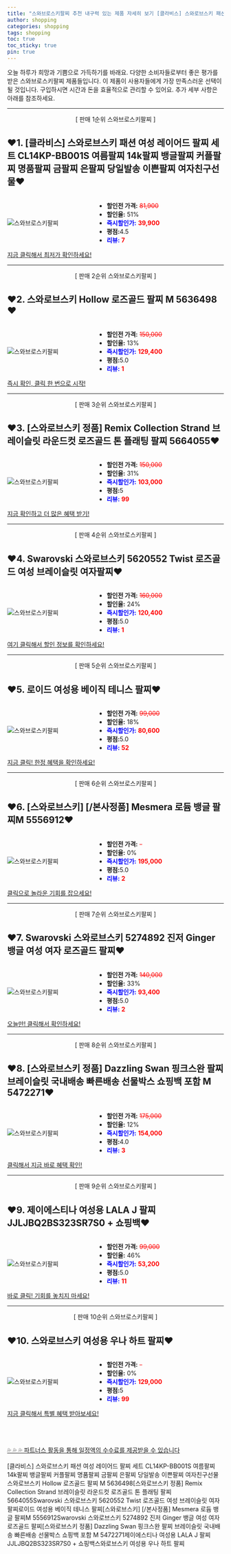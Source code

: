 ```yaml
---
title: "스와브로스키팔찌 추천 내구력 있는 제품 자세히 보기 [클라비스] 스와로브스키 패션 여성 레이어드"
author: shopping
categories: shopping
tags: shopping
toc: true
toc_sticky: true
pin: true
---
```

오늘 하루가 희망과 기쁨으로 가득하기를 바래요. 다양한 소비자들로부터 좋은 평가를 받은 스와브로스키팔찌 제품들입니다. 이 제품이 사용자들에게 가장 만족스러운 선택이 될 것입니다. 구입하시면 시간과 돈을 효율적으로 관리할 수 있어요. 추가 세부 사항은 아래를 참조하세요.

---
<p class="toplist" style="margin: 0 auto; display: block; width: fit-content;">[ 판매 1순위 스와브로스키팔찌 ]</p>

<h2><strong>❤️1. [클라비스] 스와로브스키 패션 여성 레이어드 팔찌 세트 CL14KP-BB001S 여름팔찌 14k팔찌 뱅글팔찌 커플팔찌 명품팔찌 금팔찌 은팔찌 당일발송 이쁜팔찌 여자친구선물❤️</strong></h2>

<div style="display: flex; align-items: center;">
    <div style="flex: 0.4;">
        <img src="https://thumbnail7.coupangcdn.com/thumbnails/remote/230x230ex/image/vendor_inventory/799f/becb45a0cd27147ccee52cbcdd56adb9a89fd02969df27b7e2a5297116dd.jpg" alt="스와브로스키팔찌" style="max-width: 100%;">
    </div>
    <div style="flex: 0.6; margin-left: 10px;">
        <ul>
            <li><strong>할인전 가격:</strong> <del style="color: red;">81,900</del></li>
            <li><strong>할인율:</strong> 51%</li>
            <li><span style='color:blue'><strong>즉시할인가:</strong></span> <span style='color:red'><strong>39,900</strong></span></li>
            <li><strong>평점:</strong>4.5</li>
            <li><span style='color:blue'><strong>리뷰:</strong></span> <span style='color:red'><strong>7</strong></span></li>
        </ul>
    </div>
</div>
<div class="center">
    <a href="https://selin100587001.github.io?lptag=AF9450613&subid=githubio&pageKey=7607983387&traceid=V0-153&itemId=20142115224&vendorItemId=86570263114" class="myButton">
        지금 클릭해서 최저가 확인하세요!
    </a>
</div>


---
<p class="toplist" style="margin: 0 auto; display: block; width: fit-content;">[ 판매 2순위 스와브로스키팔찌 ]</p>

<h2><strong>❤️2. 스와로브스키 Hollow 로즈골드 팔찌 M 5636498❤️</strong></h2>

<div style="display: flex; align-items: center;">
    <div style="flex: 0.4;">
        <img src="https://thumbnail6.coupangcdn.com/thumbnails/remote/230x230ex/image/vendor_inventory/e354/cb66bf9b62ef69e97366c4a8302eeb6aa0955f7a3b22f4196e7f3df85fd6.jpg" alt="스와브로스키팔찌" style="max-width: 100%;">
    </div>
    <div style="flex: 0.6; margin-left: 10px;">
        <ul>
            <li><strong>할인전 가격:</strong> <del style="color: red;">150,000</del></li>
            <li><strong>할인율:</strong> 13%</li>
            <li><span style='color:blue'><strong>즉시할인가:</strong></span> <span style='color:red'><strong>129,400</strong></span></li>
            <li><strong>평점:</strong>5.0</li>
            <li><span style='color:blue'><strong>리뷰:</strong></span> <span style='color:red'><strong>1</strong></span></li>
        </ul>
    </div>
</div>
<div class="center">
    <a href="https://selin100587001.github.io?lptag=AF9450613&subid=githubio&pageKey=6271480477&traceid=V0-153&itemId=12827717362&vendorItemId=87538868519" class="myButton">
        즉시 확인, 클릭 한 번으로 시작!
    </a>
</div>


---
<p class="toplist" style="margin: 0 auto; display: block; width: fit-content;">[ 판매 3순위 스와브로스키팔찌 ]</p>

<h2><strong>❤️3. [스와로브스키 정품] Remix Collection Strand 브레이슬릿 라운드컷 로즈골드 톤 플래팅 팔찌 5664055❤️</strong></h2>

<div style="display: flex; align-items: center;">
    <div style="flex: 0.4;">
        <img src="https://thumbnail7.coupangcdn.com/thumbnails/remote/230x230ex/image/vendor_inventory/8b5a/067aa513fd859cf6d3d9100dfb58a6f39e6674b0f76ccc2b619b2022dd7a.png" alt="스와브로스키팔찌" style="max-width: 100%;">
    </div>
    <div style="flex: 0.6; margin-left: 10px;">
        <ul>
            <li><strong>할인전 가격:</strong> <del style="color: red;">150,000</del></li>
            <li><strong>할인율:</strong> 31%</li>
            <li><span style='color:blue'><strong>즉시할인가:</strong></span> <span style='color:red'><strong>103,000</strong></span></li>
            <li><strong>평점:</strong>5</li>
            <li><span style='color:blue'><strong>리뷰:</strong></span> <span style='color:red'><strong>99</strong></span></li>
        </ul>
    </div>
</div>
<div class="center">
    <a href="https://selin100587001.github.io?lptag=AF9450613&subid=githubio&pageKey=8129410397&traceid=V0-153&itemId=23084048166&vendorItemId=90431633469" class="myButton">
        지금 확인하고 더 많은 혜택 받기!
    </a>
</div>


---
<p class="toplist" style="margin: 0 auto; display: block; width: fit-content;">[ 판매 4순위 스와브로스키팔찌 ]</p>

<h2><strong>❤️4. Swarovski 스와로브스키 5620552 Twist 로즈골드 여성 브레이슬릿 여자팔찌❤️</strong></h2>

<div style="display: flex; align-items: center;">
    <div style="flex: 0.4;">
        <img src="https://thumbnail9.coupangcdn.com/thumbnails/remote/230x230ex/image/vendor_inventory/6daa/80465410513e409d343b9d4d8dddbc7c53b1715d64acd5ad51a61748569e.jpg" alt="스와브로스키팔찌" style="max-width: 100%;">
    </div>
    <div style="flex: 0.6; margin-left: 10px;">
        <ul>
            <li><strong>할인전 가격:</strong> <del style="color: red;">160,000</del></li>
            <li><strong>할인율:</strong> 24%</li>
            <li><span style='color:blue'><strong>즉시할인가:</strong></span> <span style='color:red'><strong>120,400</strong></span></li>
            <li><strong>평점:</strong>5.0</li>
            <li><span style='color:blue'><strong>리뷰:</strong></span> <span style='color:red'><strong>1</strong></span></li>
        </ul>
    </div>
</div>
<div class="center">
    <a href="https://selin100587001.github.io?lptag=AF9450613&subid=githubio&pageKey=7300572080&traceid=V0-153&itemId=18681008675&vendorItemId=85815173066" class="myButton">
        여기 클릭해서 할인 정보를 확인하세요!
    </a>
</div>


---
<p class="toplist" style="margin: 0 auto; display: block; width: fit-content;">[ 판매 5순위 스와브로스키팔찌 ]</p>

<h2><strong>❤️5. 로이드 여성용 베이직 테니스 팔찌❤️</strong></h2>

<div style="display: flex; align-items: center;">
    <div style="flex: 0.4;">
        <img src="https://thumbnail6.coupangcdn.com/thumbnails/remote/230x230ex/image/retail/images/803242217789565-afd76667-1525-40ac-b513-3901f4bf8a4a.jpg" alt="스와브로스키팔찌" style="max-width: 100%;">
    </div>
    <div style="flex: 0.6; margin-left: 10px;">
        <ul>
            <li><strong>할인전 가격:</strong> <del style="color: red;">99,000</del></li>
            <li><strong>할인율:</strong> 18%</li>
            <li><span style='color:blue'><strong>즉시할인가:</strong></span> <span style='color:red'><strong>80,600</strong></span></li>
            <li><strong>평점:</strong>5.0</li>
            <li><span style='color:blue'><strong>리뷰:</strong></span> <span style='color:red'><strong>52</strong></span></li>
        </ul>
    </div>
</div>
<div class="center">
    <a href="https://selin100587001.github.io?lptag=AF9450613&subid=githubio&pageKey=7786487793&traceid=V0-153&itemId=21055950544&vendorItemId=88118339745" class="myButton">
        지금 클릭! 한정 혜택을 확인하세요!
    </a>
</div>


---
<p class="toplist" style="margin: 0 auto; display: block; width: fit-content;">[ 판매 6순위 스와브로스키팔찌 ]</p>

<h2><strong>❤️6. [스와로브스키] [/본사정품] Mesmera 로듐 뱅글 팔찌M 5556912❤️</strong></h2>

<div style="display: flex; align-items: center;">
    <div style="flex: 0.4;">
        <img src="https://thumbnail9.coupangcdn.com/thumbnails/remote/230x230ex/image/vendor_inventory/2dd3/f72daeb55aa2e1a6723e3fb17c4a4f0b122cac926e21649c4356ffa9055b.jpg" alt="스와브로스키팔찌" style="max-width: 100%;">
    </div>
    <div style="flex: 0.6; margin-left: 10px;">
        <ul>
            <li><strong>할인전 가격:</strong> <del style="color: red;">-</del></li>
            <li><strong>할인율:</strong> 0%</li>
            <li><span style='color:blue'><strong>즉시할인가:</strong></span> <span style='color:red'><strong>195,000</strong></span></li>
            <li><strong>평점:</strong>5.0</li>
            <li><span style='color:blue'><strong>리뷰:</strong></span> <span style='color:red'><strong>2</strong></span></li>
        </ul>
    </div>
</div>
<div class="center">
    <a href="https://selin100587001.github.io?lptag=AF9450613&subid=githubio&pageKey=6271480476&traceid=V0-153&itemId=12827717363&vendorItemId=80093456307" class="myButton">
        클릭으로 놀라운 기회를 잡으세요!
    </a>
</div>


---
<p class="toplist" style="margin: 0 auto; display: block; width: fit-content;">[ 판매 7순위 스와브로스키팔찌 ]</p>

<h2><strong>❤️7. Swarovski 스와로브스키 5274892 진저 Ginger 뱅글 여성 여자 로즈골드 팔찌❤️</strong></h2>

<div style="display: flex; align-items: center;">
    <div style="flex: 0.4;">
        <img src="https://thumbnail7.coupangcdn.com/thumbnails/remote/230x230ex/image/vendor_inventory/7ba9/617026718ad7647f3fcfd4955888e71272fb41e1c86e31db105e974e4321.jpg" alt="스와브로스키팔찌" style="max-width: 100%;">
    </div>
    <div style="flex: 0.6; margin-left: 10px;">
        <ul>
            <li><strong>할인전 가격:</strong> <del style="color: red;">140,000</del></li>
            <li><strong>할인율:</strong> 33%</li>
            <li><span style='color:blue'><strong>즉시할인가:</strong></span> <span style='color:red'><strong>93,400</strong></span></li>
            <li><strong>평점:</strong>5.0</li>
            <li><span style='color:blue'><strong>리뷰:</strong></span> <span style='color:red'><strong>2</strong></span></li>
        </ul>
    </div>
</div>
<div class="center">
    <a href="https://selin100587001.github.io?lptag=AF9450613&subid=githubio&pageKey=7297987633&traceid=V0-153&itemId=18668162498&vendorItemId=85802580541" class="myButton">
        오늘만! 클릭해서 확인하세요!
    </a>
</div>


---
<p class="toplist" style="margin: 0 auto; display: block; width: fit-content;">[ 판매 8순위 스와브로스키팔찌 ]</p>

<h2><strong>❤️8. [스와로브스키 정품] Dazzling Swan 핑크스완 팔찌 브레이슬릿 국내배송 빠른배송 선물박스 쇼핑백 포함 M 5472271❤️</strong></h2>

<div style="display: flex; align-items: center;">
    <div style="flex: 0.4;">
        <img src="https://thumbnail10.coupangcdn.com/thumbnails/remote/230x230ex/image/vendor_inventory/eaf6/48600dd9385d7154fe2baf99c857a1ff093255fd9b83b95b26fd173d9241.jpg" alt="스와브로스키팔찌" style="max-width: 100%;">
    </div>
    <div style="flex: 0.6; margin-left: 10px;">
        <ul>
            <li><strong>할인전 가격:</strong> <del style="color: red;">175,000</del></li>
            <li><strong>할인율:</strong> 12%</li>
            <li><span style='color:blue'><strong>즉시할인가:</strong></span> <span style='color:red'><strong>154,000</strong></span></li>
            <li><strong>평점:</strong>4.0</li>
            <li><span style='color:blue'><strong>리뷰:</strong></span> <span style='color:red'><strong>3</strong></span></li>
        </ul>
    </div>
</div>
<div class="center">
    <a href="https://selin100587001.github.io?lptag=AF9450613&subid=githubio&pageKey=4752171617&traceid=V0-153&itemId=6049861116&vendorItemId=73347166012" class="myButton">
        클릭해서 지금 바로 혜택 확인!
    </a>
</div>


---
<p class="toplist" style="margin: 0 auto; display: block; width: fit-content;">[ 판매 9순위 스와브로스키팔찌 ]</p>

<h2><strong>❤️9. 제이에스티나 여성용 LALA J 팔찌 JJLJBQ2BS323SR7S0 + 쇼핑백❤️</strong></h2>

<div style="display: flex; align-items: center;">
    <div style="flex: 0.4;">
        <img src="https://thumbnail8.coupangcdn.com/thumbnails/remote/230x230ex/image/retail/images/2024/02/07/10/8/168ce694-461a-44b8-b03b-eddc4bfbc6f0.jpg" alt="스와브로스키팔찌" style="max-width: 100%;">
    </div>
    <div style="flex: 0.6; margin-left: 10px;">
        <ul>
            <li><strong>할인전 가격:</strong> <del style="color: red;">99,000</del></li>
            <li><strong>할인율:</strong> 46%</li>
            <li><span style='color:blue'><strong>즉시할인가:</strong></span> <span style='color:red'><strong>53,200</strong></span></li>
            <li><strong>평점:</strong>5.0</li>
            <li><span style='color:blue'><strong>리뷰:</strong></span> <span style='color:red'><strong>11</strong></span></li>
        </ul>
    </div>
</div>
<div class="center">
    <a href="https://selin100587001.github.io?lptag=AF9450613&subid=githubio&pageKey=7809395545&traceid=V0-153&itemId=21178390117&vendorItemId=88616019982" class="myButton">
        바로 클릭! 기회를 놓치지 마세요!
    </a>
</div>


---
<p class="toplist" style="margin: 0 auto; display: block; width: fit-content;">[ 판매 10순위 스와브로스키팔찌 ]</p>

<h2><strong>❤️10. 스와로브스키 여성용 우나 하트 팔찌❤️</strong></h2>

<div style="display: flex; align-items: center;">
    <div style="flex: 0.4;">
        <img src="https://thumbnail9.coupangcdn.com/thumbnails/remote/230x230ex/image/retail/images/2024/07/01/15/6/a0237679-182e-4f6f-a8b2-dfbbc9deb6d7.jpg" alt="스와브로스키팔찌" style="max-width: 100%;">
    </div>
    <div style="flex: 0.6; margin-left: 10px;">
        <ul>
            <li><strong>할인전 가격:</strong> <del style="color: red;">-</del></li>
            <li><strong>할인율:</strong> 0%</li>
            <li><span style='color:blue'><strong>즉시할인가:</strong></span> <span style='color:red'><strong>129,000</strong></span></li>
            <li><strong>평점:</strong>5</li>
            <li><span style='color:blue'><strong>리뷰:</strong></span> <span style='color:red'><strong>99</strong></span></li>
        </ul>
    </div>
</div>
<div class="center">
    <a href="https://selin100587001.github.io?lptag=AF9450613&subid=githubio&pageKey=8200139236&traceid=V0-153&itemId=23503072818&vendorItemId=90529499873" class="myButton">
        지금 클릭해서 특별 혜택 받아보세요!
    </a>
</div>

<br><br><br>[💦 💦 💦 파트너스 활동을 통해 일정액의 수수료를 제공받을 수 있습니다](https://link.coupang.com/a/bcpT2c)<br><br>[클라비스] 스와로브스키 패션 여성 레이어드 팔찌 세트 CL14KP-BB001S 여름팔찌 14k팔찌 뱅글팔찌 커플팔찌 명품팔찌 금팔찌 은팔찌 당일발송 이쁜팔찌 여자친구선물스와로브스키 Hollow 로즈골드 팔찌 M 5636498[스와로브스키 정품] Remix Collection Strand 브레이슬릿 라운드컷 로즈골드 톤 플래팅 팔찌 5664055Swarovski 스와로브스키 5620552 Twist 로즈골드 여성 브레이슬릿 여자팔찌로이드 여성용 베이직 테니스 팔찌[스와로브스키] [/본사정품] Mesmera 로듐 뱅글 팔찌M 5556912Swarovski 스와로브스키 5274892 진저 Ginger 뱅글 여성 여자 로즈골드 팔찌[스와로브스키 정품] Dazzling Swan 핑크스완 팔찌 브레이슬릿 국내배송 빠른배송 선물박스 쇼핑백 포함 M 5472271제이에스티나 여성용 LALA J 팔찌 JJLJBQ2BS323SR7S0 + 쇼핑백스와로브스키 여성용 우나 하트 팔찌